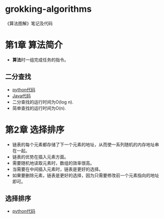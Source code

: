 # grokking-algorithms
《算法图解》笔记及代码
# 第1章 算法简介
* **算法**时一组完成任务的指令。
## 二分查找
* [python代码](chaper01/../chapter01/binary-search.py)
* [Java代码](chapter01/binarySearch.java)
* 二分查找的运行时间为O(log n).
* 简单查找的运行时间为O(n).

# 第2章 选择排序
* 链表的每个元素都存储了下一个元素的地址，从而使一系列随机的内存地址串在一起。
* 链表的优势在插入元素方面。
* 需要随机地读取元素时，数组的效率很高。
* 当需要在中间插入元素时，链表是更好的选择。
* 如果要删除元素，链表是更好的选择，因为只需要修改前一个元素指向的地址即可。

## 选择排序
* [python代码](chapter02/selectionSort.py)
